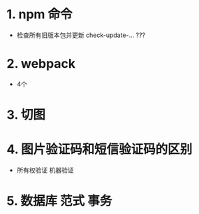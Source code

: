 # 1. npm 命令
  * 检查所有旧版本包并更新
    check-update-... ???


# 2. webpack
  * 4个

# 3. 切图

# 4. 图片验证码和短信验证码的区别
  * 所有权验证  机器验证

# 5. 数据库  范式  事务